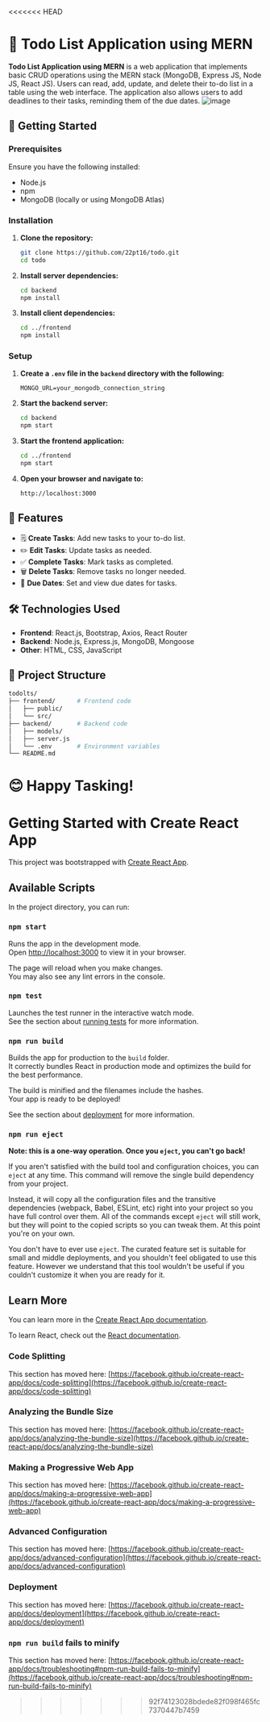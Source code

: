 <<<<<<< HEAD
# 📝 Todo List Application using MERN

**Todo List Application using MERN** is a web application that implements basic CRUD operations using the MERN stack (MongoDB, Express JS, Node JS, React JS). Users can read, add, update, and delete their to-do list in a table using the web interface. The application also allows users to add deadlines to their tasks, reminding them of the due dates.
![image](https://github.com/22pt16/todo/assets/131383251/d0dfb504-7f13-4d8a-b5f3-af864b838748)


## 🚀 Getting Started

### Prerequisites

Ensure you have the following installed:

- Node.js
- npm 
- MongoDB (locally or using MongoDB Atlas)

### Installation

1. **Clone the repository:**

   ```bash
   git clone https://github.com/22pt16/todo.git
   cd todo
   ```

2. **Install server dependencies:**

   ```bash
   cd backend
   npm install
   ```

3. **Install client dependencies:**

   ```bash
   cd ../frontend
   npm install
   ```

### Setup

1. **Create a `.env` file in the `backend` directory with the following:**

   ```env
   MONGO_URL=your_mongodb_connection_string
   ```

2. **Start the backend server:**

   ```bash
   cd backend
   npm start
   ```

3. **Start the frontend application:**

   ```bash
   cd ../frontend
   npm start
   ```

4. **Open your browser and navigate to:**

   ```
   http://localhost:3000
   ```

## 🌟 Features

- 🗒️ **Create Tasks**: Add new tasks to your to-do list.
- ✏️ **Edit Tasks**: Update tasks as needed.
- ✅ **Complete Tasks**: Mark tasks as completed.
- 🗑️ **Delete Tasks**: Remove tasks no longer needed.
- 📅 **Due Dates**: Set and view due dates for tasks.

## 🛠️ Technologies Used

- **Frontend**: React.js, Bootstrap, Axios, React Router
- **Backend**: Node.js, Express.js, MongoDB, Mongoose
- **Other**: HTML, CSS, JavaScript

## 📂 Project Structure

```bash
todolts/
├── frontend/      # Frontend code
│   ├── public/
│   └── src/
├── backend/       # Backend code
│   ├── models/
│   ├── server.js
│   └── .env       # Environment variables
└── README.md
```

😊 Happy Tasking!
=======
# Getting Started with Create React App

This project was bootstrapped with [Create React App](https://github.com/facebook/create-react-app).

## Available Scripts

In the project directory, you can run:

### `npm start`

Runs the app in the development mode.\
Open [http://localhost:3000](http://localhost:3000) to view it in your browser.

The page will reload when you make changes.\
You may also see any lint errors in the console.

### `npm test`

Launches the test runner in the interactive watch mode.\
See the section about [running tests](https://facebook.github.io/create-react-app/docs/running-tests) for more information.

### `npm run build`

Builds the app for production to the `build` folder.\
It correctly bundles React in production mode and optimizes the build for the best performance.

The build is minified and the filenames include the hashes.\
Your app is ready to be deployed!

See the section about [deployment](https://facebook.github.io/create-react-app/docs/deployment) for more information.

### `npm run eject`

**Note: this is a one-way operation. Once you `eject`, you can't go back!**

If you aren't satisfied with the build tool and configuration choices, you can `eject` at any time. This command will remove the single build dependency from your project.

Instead, it will copy all the configuration files and the transitive dependencies (webpack, Babel, ESLint, etc) right into your project so you have full control over them. All of the commands except `eject` will still work, but they will point to the copied scripts so you can tweak them. At this point you're on your own.

You don't have to ever use `eject`. The curated feature set is suitable for small and middle deployments, and you shouldn't feel obligated to use this feature. However we understand that this tool wouldn't be useful if you couldn't customize it when you are ready for it.

## Learn More

You can learn more in the [Create React App documentation](https://facebook.github.io/create-react-app/docs/getting-started).

To learn React, check out the [React documentation](https://reactjs.org/).

### Code Splitting

This section has moved here: [https://facebook.github.io/create-react-app/docs/code-splitting](https://facebook.github.io/create-react-app/docs/code-splitting)

### Analyzing the Bundle Size

This section has moved here: [https://facebook.github.io/create-react-app/docs/analyzing-the-bundle-size](https://facebook.github.io/create-react-app/docs/analyzing-the-bundle-size)

### Making a Progressive Web App

This section has moved here: [https://facebook.github.io/create-react-app/docs/making-a-progressive-web-app](https://facebook.github.io/create-react-app/docs/making-a-progressive-web-app)

### Advanced Configuration

This section has moved here: [https://facebook.github.io/create-react-app/docs/advanced-configuration](https://facebook.github.io/create-react-app/docs/advanced-configuration)

### Deployment

This section has moved here: [https://facebook.github.io/create-react-app/docs/deployment](https://facebook.github.io/create-react-app/docs/deployment)

### `npm run build` fails to minify

This section has moved here: [https://facebook.github.io/create-react-app/docs/troubleshooting#npm-run-build-fails-to-minify](https://facebook.github.io/create-react-app/docs/troubleshooting#npm-run-build-fails-to-minify)
>>>>>>> 92f74123028bdede82f098f465fc7370447b7459
